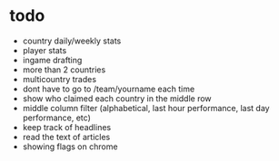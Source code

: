 # todo
- country daily/weekly stats
- player stats
- ingame drafting
- more than 2 countries
- multicountry trades
- dont have to go to /team/yourname each time
- show who claimed each country in the middle row
- middle column filter (alphabetical, last hour performance, last day performance, etc)
- keep track of headlines
- read the text of articles
- showing flags on chrome
